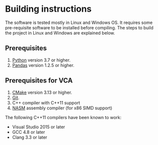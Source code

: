 # Building instructions

The software is tested mostly in Linux and Windows OS. It requires some pre-requisite software to be installed before compiling. The steps to build the project in Linux and Windows are explained below.

## Prerequisites
 1. [Python](https://www.python.org/) version 3.7 or higher.
 2. [Pandas](https://pandas.pydata.org/) version 1.2.5 or higher.

## Prerequisites for VCA

 1. [CMake](https://cmake.org) version 3.13 or higher.
 2. [Git](https://git-scm.com/).
 3. C++ compiler with C++11 support
 4. [NASM](https://nasm.us/) assembly compiler (for x86 SIMD support)

The following C++11 compilers have been known to work:

 * Visual Studio 2015 or later
 * GCC 4.8 or later
 * Clang 3.3 or later